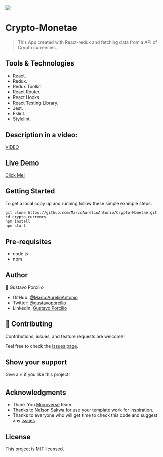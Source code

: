 ![](https://img.shields.io/badge/Microverse-blueviolet)

# Crypto-Monetae

> This App created with React-redux and fetching data from a API of Crypto currencies.

## Tools & Technologies

- React.
- Redux.
- Redux Toolkit.
- React Router.
- React Hooks.
- React Testing Library.
- Jest.
- Eslint.
- Stylelint.

## Description in a video:
[VIDEO](https://www.loom.com/share/54f3490a4e5c4f3f83508eccd0645a2e)

## Live Demo 

[Click Me!](https://hilarious-buttercream-5cfeaa.netlify.app)

## Getting Started

To get a local copy up and running follow these simple example steps.

```
git clone https://github.com/MarcoAurelioAntonio/Crypto-Monetae.git
cd crypto-currency
npm install
npm start
```

## Pre-requisites

- node.js
- npm

## Author
👤 Gustavo Porcilio

- GitHub: [@MarcoAurelioAntonio](https://github.com/MarcoAurelioAntonio)
- Twitter: [@gustavoporcilio](https://twitter.com/gustavoporcilio)
- LinkedIn: [Gustavo Porcilio](https://www.linkedin.com/in/gustavo-porcilio-4496a223a/)


## 🤝 Contributing

Contributions, issues, and feature requests are welcome!

Feel free to check the [issues page](../../issues/).

## Show your support

Give a ⭐️ if you like this project!

## Acknowledgments

- Thank You [Microverse](www.microverse.org) team.
- Thanks to [Nelson Sakwa](https://www.behance.net/sakwadesignstudio) for use your [template](https://www.behance.net/gallery/31579789/Ballhead-App-(Free-PSDs)) work for inspiration.
- Thanks to everyone who will get time to check this code and suggest any [issues](https://github.com/MarcoAurelioAntonio/Crypto-Monetae/issues)

## License

This project is [MIT](./LICENSE) licensed.
